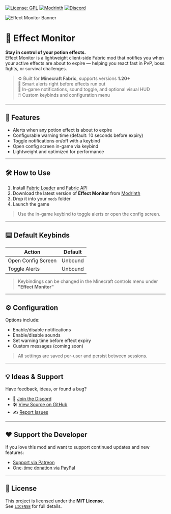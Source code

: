 [![License: GPL](https://img.shields.io/badge/license-GPL-blue.svg)](LICENSE)
[![Modrinth](https://img.shields.io/badge/Modrinth-Effect%20Monitor-green?logo=modrinth)](https://modrinth.com/mod/effect-monitor)
[![Discord](https://img.shields.io/discord/628396916639793152?color=%237289da&label=discord)](https://shantek.co/discord)

<img src="https://www.shantek.io/wp-content/uploads/2024/05/effect-monitor-banner.png" alt="Effect Monitor Banner" />

# 🧪 Effect Monitor

**Stay in control of your potion effects.**  
Effect Monitor is a lightweight client-side Fabric mod that notifies you when your active effects are about to expire — helping you react fast in PvP, boss fights, or survival challenges.

> ⚙️ Built for **Minecraft Fabric**, supports versions **1.20+**  
> 🔔 Smart alerts right before effects run out  
> 💬 In-game notifications, sound toggle, and optional visual HUD  
> 🖱️ Custom keybinds and configuration menu

---

## 🚀 Features

- Alerts when any potion effect is about to expire
- Configurable warning time (default: 10 seconds before expiry)
- Toggle notifications on/off with a keybind
- Open config screen in-game via keybind
- Lightweight and optimized for performance

---

## 🛠️ How to Use

1. Install [Fabric Loader](https://fabricmc.net/) and [Fabric API](https://modrinth.com/mod/fabric-api)
2. Download the latest version of **Effect Monitor** from [Modrinth](https://modrinth.com/mod/effect-monitor)
3. Drop it into your `mods` folder
4. Launch the game

> Use the in-game keybind to toggle alerts or open the config screen.

---

## ⌨️ Default Keybinds

| Action | Default |
|--------|---------|
| Open Config Screen | Unbound |
| Toggle Alerts | Unbound |

> Keybindings can be changed in the Minecraft controls menu under **"Effect Monitor"**

---

## ⚙️ Configuration

Options include:

- Enable/disable notifications
- Enable/disable sounds
- Set warning time before effect expiry
- Custom messages (coming soon)

> All settings are saved per-user and persist between sessions.

---

## 💡 Ideas & Support

Have feedback, ideas, or found a bug?

- 💬 [Join the Discord](https://shantek.co/discord)
- 🛠️ [View Source on GitHub](https://github.com/shantek/effect-monitor)
- ✍️ [Report Issues](https://github.com/shantek/effect-monitor/issues)

---

## ❤️ Support the Developer

If you love this mod and want to support continued updates and new features:

- [Support via Patreon](https://shantek.co/patreon)
- [One-time donation via PayPal](https://www.paypal.com/donate/?hosted_button_id=9N3RCSJF6PYPU)

---

## 📄 License

This project is licensed under the **MIT License**.  
See [`LICENSE`](LICENSE) for full details.
